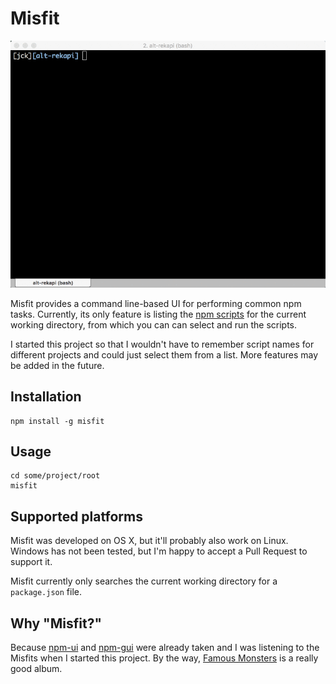 # Misfit

![Demo](./demo.gif)

Misfit provides a command line-based UI for performing common npm tasks.  Currently, its only feature is listing the [npm scripts](https://docs.npmjs.com/cli/run-script) for the current working directory, from which you can can select and run the scripts.

I started this project so that I wouldn't have to remember script names for different projects and could just select them from a list.  More features may be added in the future.

## Installation

````
npm install -g misfit
````

## Usage

````
cd some/project/root
misfit
````

## Supported platforms

Misfit was developed on OS X, but it'll probably also work on Linux.  Windows has not been tested, but I'm happy to accept a Pull Request to support it.

Misfit currently only searches the current working directory for a `package.json` file.

## Why "Misfit?"

Because [npm-ui](https://github.com/chbrown/npm-ui) and [npm-gui](https://github.com/q-nick/npm-gui) were already taken and I was listening to the Misfits when I started this project.  By the way, [Famous Monsters](https://en.wikipedia.org/wiki/Famous_Monsters) is a really good album.
